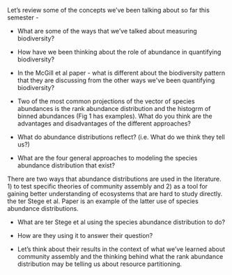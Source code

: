 
Let’s review some of the concepts we’ve been talking about so far this semester - 

* What are some of the ways that we’ve talked about measuring biodiversity?

* How have we been thinking about the role of abundance in quantifying biodiversity?

* In the McGill et al paper - what is different about the biodiversity pattern that they are discussing from the other ways we've been quantifying biodiversity? 

* Two of the most common projections of the vector of species abundances is the rank abundance distribution and the histogrm of binned abundances (Fig 1 has examples). What do you think are the advantages and disadvantages of the different approaches?

* What do abundance distributions reflect? (i.e. What do we think they tell us?)

* What are the four general approaches to modeling the species abundance distribution that exist?

There are two ways that abundance distributions are used in the literature. 1) to test specific theories of community assembly and 2) as a tool for gaining better understanding of ecosystems that are hard to study directly. the ter Stege et al. Paper is an example of the latter use of species abundance distributions.

* What are ter Stege et al using the species abundance distribution to do?

* How are they using it to answer their question?

* Let’s think about their results in the context of what we’ve learned about community assembly and the thinking behind what the rank abundance distribution may be telling us about resource partitioning.
